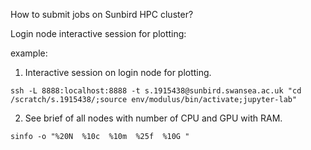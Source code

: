 How to submit jobs on Sunbird HPC cluster?

Login node interactive session for plotting:

example: 
1. Interactive session on login node for plotting.


`ssh -L 8888:localhost:8888 -t s.1915438@sunbird.swansea.ac.uk "cd /scratch/s.1915438/;source env/modulus/bin/activate;jupyter-lab"`

2. See brief of all nodes with number of CPU and GPU with RAM. 

`sinfo -o "%20N  %10c  %10m  %25f  %10G "`


